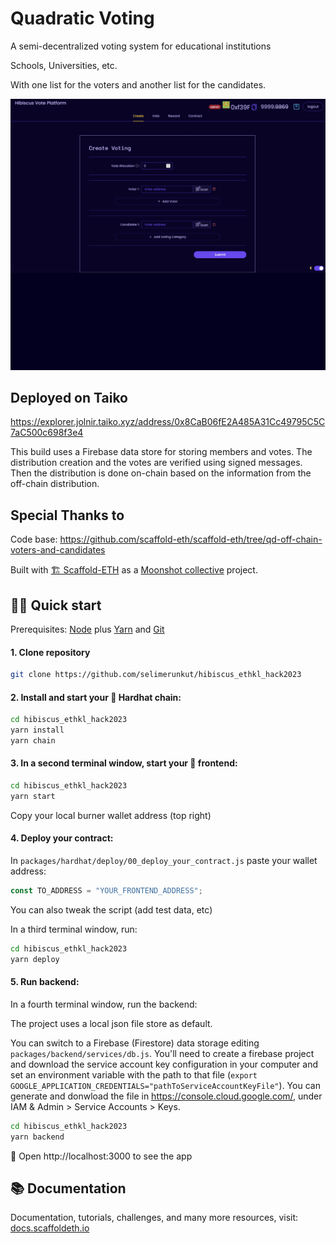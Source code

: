 # Quadratic Voting

A semi-decentralized voting system for educational institutions

Schools, Universities, etc.

With one list for the voters and another list for the candidates.

![Preview](hibiscus_quadratic_voting.gif)

## Deployed on Taiko 
https://explorer.jolnir.taiko.xyz/address/0x8CaB06fE2A485A31Cc49795C5C7aC500c698f3e4

This build uses a Firebase data store for storing members and votes. The distribution creation and the votes are verified using signed messages. Then the distribution is done on-chain based on the information from the off-chain distribution.

## Special Thanks to

Code base: https://github.com/scaffold-eth/scaffold-eth/tree/qd-off-chain-voters-and-candidates

Built with [🏗 Scaffold-ETH](https://github.com/austintgriffith/scaffold-eth) as a [Moonshot collective](https://moonshotcollective.space/) project.

## 🏄‍♂️ Quick start

Prerequisites: [Node](https://nodejs.org/en/download/) plus [Yarn](https://classic.yarnpkg.com/en/docs/install/) and [Git](https://git-scm.com/downloads)

#### 1. Clone repository

```bash
git clone https://github.com/selimerunkut/hibiscus_ethkl_hack2023
```

#### 2. Install and start your 👷‍ Hardhat chain:

```bash
cd hibiscus_ethkl_hack2023
yarn install
yarn chain
```

#### 3. In a second terminal window, start your 📱 frontend:

```bash
cd hibiscus_ethkl_hack2023
yarn start
```

Copy your local burner wallet address (top right)

#### 4. Deploy your contract:

In `packages/hardhat/deploy/00_deploy_your_contract.js` paste your wallet address:

```js
const TO_ADDRESS = "YOUR_FRONTEND_ADDRESS";
```

You can also tweak the script (add test data, etc)

In a third terminal window, run:

```bash
cd hibiscus_ethkl_hack2023
yarn deploy
```

#### 5. Run backend:

In a fourth terminal window, run the backend:

The project uses a local json file store as default.

You can switch to a Firebase (Firestore) data storage editing ```packages/backend/services/db.js```. You'll need to create a firebase project and download the service account key configuration in your computer and set an environment variable with the path to that file (```export GOOGLE_APPLICATION_CREDENTIALS="pathToServiceAccountKeyFile"```). You can generate and donwload the file in https://console.cloud.google.com/, under IAM & Admin > Service Accounts > Keys.

```bash
cd hibiscus_ethkl_hack2023
yarn backend
```

📱 Open http://localhost:3000 to see the app

## 📚 Documentation

Documentation, tutorials, challenges, and many more resources, visit: [docs.scaffoldeth.io](https://docs.scaffoldeth.io)
